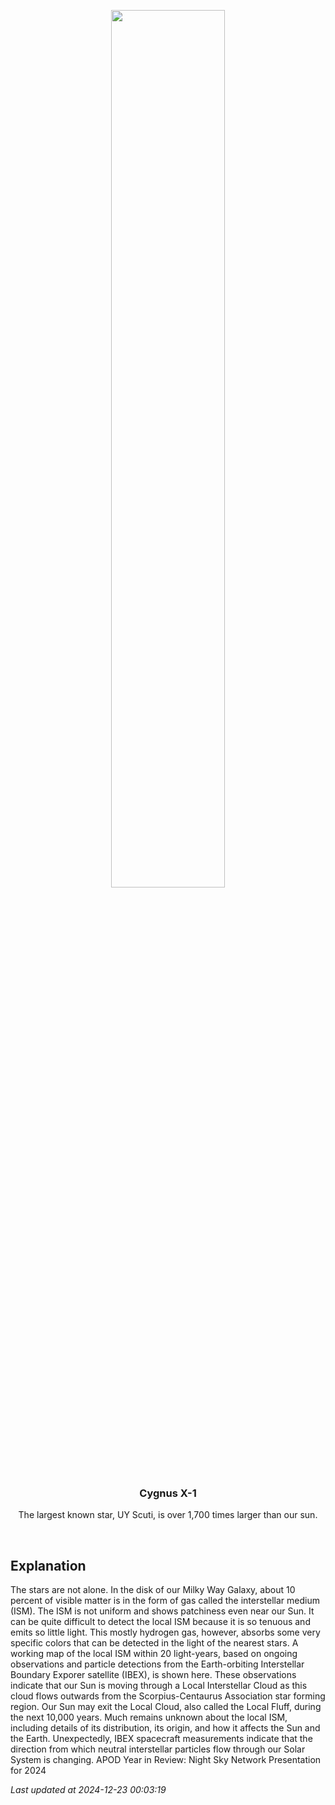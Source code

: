 <p align='center'>
    <img src='https://apod.nasa.gov/apod/image/2412/LocalCloud_ibex_960.jpg' width='60%' />
    <h3 align="center">Cygnus X-1</h3>
    <p align="center">The largest known star, UY Scuti, is over 1,700 times larger than our sun.</p>
</p>
<br/>

Explanation
--
The stars are not alone.  In the disk of our Milky Way Galaxy, about 10 percent of visible matter is in the form of gas called the interstellar medium (ISM).  The ISM is not uniform and shows patchiness even near our Sun.  It can be quite difficult to detect the local ISM because it is so tenuous and emits so little light.  This mostly hydrogen gas, however, absorbs some very specific colors that can be detected in the light of the nearest stars.  A working map of the local ISM within 20 light-years, based on ongoing observations and particle detections from the Earth-orbiting Interstellar Boundary Exporer satellite  (IBEX), is shown here.  These observations indicate that our Sun is moving through a Local Interstellar Cloud as this cloud flows outwards from the Scorpius-Centaurus Association star forming region.  Our Sun may exit the Local Cloud, also called the Local Fluff, during the next 10,000 years.  Much remains unknown about the local ISM, including details of its distribution, its origin, and how it affects the Sun and the Earth. Unexpectedly, IBEX spacecraft measurements indicate that the direction from which neutral interstellar particles flow through our Solar System is changing.   APOD Year in Review: Night Sky Network Presentation for 2024


*Last updated at 2024-12-23 00:03:19*

